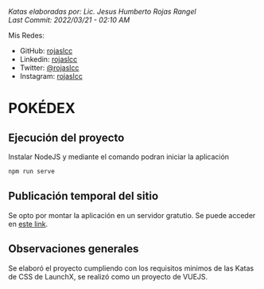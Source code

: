 <em>Katas elaboradas por: Lic. Jesus Humberto Rojas Rangel
<br/> Last Commit: 2022/03/21 - 02:10 AM</em>

Mis Redes:
* GitHub: [rojaslcc](https://www.github.com/rojaslcc/)
* Linkedin: [rojaslcc](https://www.linkedin.com/in/rojaslcc/)
* Twitter: [@rojaslcc](https://www.twitter.com/rojaslcc/)
* Instagram: [rojaslcc](https://www.instagram.com/rojaslcc/)

# POKÉDEX

## Ejecución del proyecto
Instalar NodeJS y mediante el comando podran iniciar la aplicación
```bash
npm run serve
```

## Publicación temporal del sitio
Se opto por montar la aplicación en un servidor gratutio. Se puede acceder en [este link](https://rojaslcc-pokedex.netlify.app/).

## Observaciones generales
Se elaboró el proyecto cumpliendo con los requisitos minimos de las Katas de CSS de LaunchX, se realizó como un proyecto de VUEJS.
